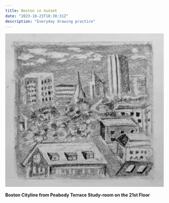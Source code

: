 ```yaml
---
title: Boston in Sunset
date: "2023-10-23T18:30:31Z"
description: "Everyday drawing practice"
---
```


![Boston Cityline from Peabody Terrace Study-room on the 21st Floor. Graphite on paper](./boston-cityline.jpeg)

**Boston Cityline from Peabody Terrace Study-room on the 21st Floor**

